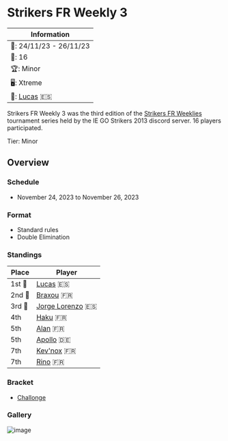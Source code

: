 # Strikers FR Weekly 3

|Information|
|-|
|:calendar:: 24/11/23 - 26/11/23|
|:busts_in_silhouette:: 16|
|:trophy:: Minor|
|:desktop_computer:: Xtreme|
|:1st_place_medal:: [Lucas](../../players/spanish/lucas.md) :es:|

Strikers FR Weekly 3 was the third edition of the [Strikers FR Weeklies](weeklymain.md) tournament series held by the IE GO Strikers 2013 discord server.
16 players participated.

Tier: Minor

## Overview

### Schedule
- November 24, 2023 to November 26, 2023

### Format
- Standard rules
- Double Elimination

### Standings

|Place|Player|
|-|-|
|1st :1st_place_medal:|[Lucas](../../players/spanish/lucas.md) :es:|
|2nd :2nd_place_medal:|[Braxou](../../players/french/braxou.md) :fr:|
|3rd :3rd_place_medal:|[Jorge Lorenzo](../../players/spanish/jorge.md) :es:|
|4th|[Haku](../../players/german/haku.md) :fr:|
|5th|[Alan](../../players/french/alan.md) :fr:|
|5th|[Apollo](../../players/german/apollo.md) :de:|
|7th|[Kev'nox](../../players/french/kevnox.md) :fr:|
|7th|[Rino](../../players/french/rino.md) :fr:|

### Bracket
- [Challonge](https://challonge.com/InastWeekly3)

### Gallery

![image](https://github.com/inabikarilibrary/inalib/assets/110833255/c6467add-3a21-47c7-8eb1-f10c693d73ce)
